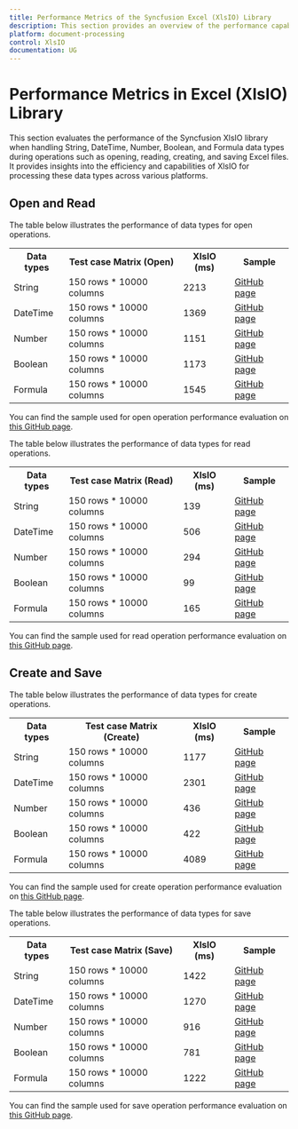 ```yaml
---
title: Performance Metrics of the Syncfusion Excel (XlsIO) Library
description: This section provides an overview of the performance capabilities of the Syncfusion Excel (XlsIO) Library.
platform: document-processing
control: XlsIO
documentation: UG
---
```


# Performance Metrics in Excel (XlsIO) Library

This section evaluates the performance of the Syncfusion XlsIO library when handling String, DateTime, Number, Boolean, and Formula data types during operations such as opening, reading, creating, and saving Excel files. It provides insights into the efficiency and capabilities of XlsIO for processing these data types across various platforms.

## Open and Read

The table below illustrates the performance of data types for open operations.

<table>
  <tr>
    <th>Data types</th>
    <th>Test case Matrix (Open)</th>
    <th>XlsIO (ms)</th>
    <th>Sample</th>
  </tr>
  <tr>
    <td>String</td>
    <td>150 rows * 10000 columns</td>
    <td>2213</td>    
    <td><a href="https://github.com/SyncfusionExamples/XlsIO-Examples/tree/master/Performance%20Metrics/Open/String%20Data%20Type/.NET/String%20Data%20Type">GitHub page</a></td>
  </tr>
  <tr>
    <td>DateTime</td>
    <td>150 rows * 10000 columns</td>
    <td>1369</td>
    <td><a href="https://github.com/SyncfusionExamples/XlsIO-Examples/tree/master/Performance%20Metrics/Open/DateTime%20Data%20Type/.NET/DateTime%20Data%20Type">GitHub page</a></td>
  </tr>
  <tr>
    <td>Number</td>
    <td>150 rows * 10000 columns</td>
    <td>1151</td>     
    <td><a href="https://github.com/SyncfusionExamples/XlsIO-Examples/tree/master/Performance%20Metrics/Open/Number%20Data%20Type/.NET/Number%20Data%20Type">GitHub page</a></td>
  </tr>
  <tr>
    <td>Boolean</td>
    <td>150 rows * 10000 columns</td>
    <td>1173</td>   
    <td><a href="https://github.com/SyncfusionExamples/XlsIO-Examples/tree/master/Performance%20Metrics/Open/Boolean%20Data%20Type/.NET/Boolean%20Data%20Type">GitHub page</a></td>
  </tr>
  <tr>
    <td>Formula</td>
    <td>150 rows * 10000 columns</td>
    <td>1545</td>        
    <td><a href="https://github.com/SyncfusionExamples/XlsIO-Examples/tree/master/Performance%20Metrics/Open/Formula%20Data%20Type/.NET/Formula%20Data%20Type">GitHub page</a></td>
  </tr>
</table>

You can find the sample used for open operation performance evaluation on [this GitHub page](https://github.com/SyncfusionExamples/XlsIO-Examples/tree/master/Performance%20Metrics/Open).

The table below illustrates the performance of data types for read operations.

<table>
  <tr>
    <th>Data types</th>
    <th>Test case Matrix (Read)</th>
    <th>XlsIO (ms)</th>
    <th>Sample</th>
  </tr>
  <tr>
    <td>String</td>
    <td>150 rows * 10000 columns</td>
    <td>139</td>    
    <td><a href="https://github.com/SyncfusionExamples/XlsIO-Examples/tree/master/Performance%20Metrics/Read/String%20Data%20Type/.NET/String%20Data%20Type">GitHub page</a></td>
  </tr>
  <tr>
    <td>DateTime</td>
    <td>150 rows * 10000 columns</td>
    <td>506</td>    
    <td><a href="https://github.com/SyncfusionExamples/XlsIO-Examples/tree/master/Performance%20Metrics/Read/DateTime%20Data%20Type/.NET/DateTime%20Data%20Type">GitHub page</a></td>
  </tr>
  <tr>
    <td>Number</td>
    <td>150 rows * 10000 columns</td>
    <td>294</td>   
    <td><a href="https://github.com/SyncfusionExamples/XlsIO-Examples/tree/master/Performance%20Metrics/Read/Number%20Data%20Type/.NET/Number%20Data%20Type">GitHub page</a></td>
  </tr>
  <tr>
    <td>Boolean</td>
    <td>150 rows * 10000 columns</td>
    <td>99</td>    
    <td><a href="https://github.com/SyncfusionExamples/XlsIO-Examples/tree/master/Performance%20Metrics/Read/Boolean%20Data%20Type/.NET/Boolean%20Data%20Type">GitHub page</a></td>
  </tr>
  <tr>
    <td>Formula</td>
    <td>150 rows * 10000 columns</td>
    <td>165</td>    
    <td><a href="https://github.com/SyncfusionExamples/XlsIO-Examples/tree/master/Performance%20Metrics/Read/Formula%20Data%20Type/.NET/Formula%20Data%20Type">GitHub page</a></td>
  </tr>
</table>
           
You can find the sample used for read operation performance evaluation on <a href="https://github.com/SyncfusionExamples/XlsIO-Examples/tree/master/Performance%20Metrics/Read">this GitHub page</a>.

## Create and Save

The table below illustrates the performance of data types for create operations.

<table>
  <tr>
    <th>Data types</th>
    <th>Test case Matrix (Create)</th>
    <th>XlsIO (ms)</th>
    <th>Sample</th>
  </tr>
  <tr>
    <td>String</td>
    <td>150 rows * 10000 columns</td>
    <td>1177</td>   
    <td><a href="https://github.com/SyncfusionExamples/XlsIO-Examples/tree/master/Performance%20Metrics/Create/String%20Data%20Type/.NET/String%20Data%20Type">GitHub page</a></td>
  </tr>
  <tr>
    <td>DateTime</td>
    <td>150 rows * 10000 columns</td>
    <td>2301</td>  
    <td><a href="https://github.com/SyncfusionExamples/XlsIO-Examples/tree/master/Performance%20Metrics/Create/DateTime%20Data%20Type/.NET/DateTime%20Data%20Type">GitHub page</a></td>
  </tr>
  <tr>
    <td>Number</td>
    <td>150 rows * 10000 columns</td>
    <td>436</td>    
    <td><a href="https://github.com/SyncfusionExamples/XlsIO-Examples/tree/master/Performance%20Metrics/Create/Number%20Data%20Type/.NET/Number%20Data%20Type">GitHub page</a></td>
  </tr>
  <tr>
    <td>Boolean</td>
    <td>150 rows * 10000 columns</td>
    <td>422</td>     
    <td><a href="https://github.com/SyncfusionExamples/XlsIO-Examples/tree/master/Performance%20Metrics/Create/Boolean%20Data%20Type/.NET/Boolean%20Data%20Type">GitHub page</a></td>
  </tr>
  <tr>
    <td>Formula</td>
    <td>150 rows * 10000 columns</td>
    <td>4089</td>    
    <td><a href="https://github.com/SyncfusionExamples/XlsIO-Examples/tree/master/Performance%20Metrics/Create/Formula%20Data%20Type/.NET/Formula%20Data%20Type">GitHub page</a></td>
  </tr>
</table>
                
You can find the sample used for create operation performance evaluation on <a href="https://github.com/SyncfusionExamples/XlsIO-Examples/tree/master/Performance%20Metrics/Create">this GitHub page</a>.

The table below illustrates the performance of data types for save operations.

<table>
  <tr>
    <th>Data types</th>
    <th>Test case Matrix (Save)</th>
    <th>XlsIO (ms)</th>
    <th>Sample</th>
  </tr>
  <tr>
    <td>String</td>
    <td>150 rows * 10000 columns</td>
    <td>1422</td>    
    <td><a href="https://github.com/SyncfusionExamples/XlsIO-Examples/tree/master/Performance%20Metrics/Save/String%20Data%20Type/.NET/String%20Data%20Type">GitHub page</a></td>
  </tr>
  <tr>
    <td>DateTime</td>
    <td>150 rows * 10000 columns</td>
    <td>1270</td>   
    <td><a href="https://github.com/SyncfusionExamples/XlsIO-Examples/tree/master/Performance%20Metrics/Save/DateTime%20Data%20Type/.NET/DateTime%20Data%20Type">GitHub page</a></td>
  </tr>
  <tr>
    <td>Number</td>
    <td>150 rows * 10000 columns</td>
    <td>916</td>     
    <td><a href="https://github.com/SyncfusionExamples/XlsIO-Examples/tree/master/Performance%20Metrics/Save/Number%20Data%20Type/.NET/Number%20Data%20Type">GitHub page</a></td>
  </tr>
  <tr>
    <td>Boolean</td>
    <td>150 rows * 10000 columns</td>
    <td>781</td>     
    <td><a href="https://github.com/SyncfusionExamples/XlsIO-Examples/tree/master/Performance%20Metrics/Save/Boolean%20Data%20Type/.NET/Boolean%20Data%20Type">GitHub page</a></td>
  </tr>
  <tr>
    <td>Formula</td>
    <td>150 rows * 10000 columns</td>
    <td>1222</td>    
    <td><a href="https://github.com/SyncfusionExamples/XlsIO-Examples/tree/master/Performance%20Metrics/Save/Formula%20Data%20Type/.NET/Formula%20Data%20Type">GitHub page</a></td>
  </tr>
</table>
                
You can find the sample used for save operation performance evaluation on <a href="https://github.com/SyncfusionExamples/XlsIO-Examples/tree/master/Performance%20Metrics/Save">this GitHub page</a>.